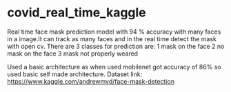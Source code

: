 # covid_real_time_kaggle

Real time face mask prediction model with 94 % accuracy with many faces in a image.It can track as many faces and in the real time detect the mask with open cv.
There are 3 classes for prediction are:
1 mask on the face
2 no mask on the face
3 mask not properly weared


Used a basic architecture as when used mobilenet got accuracy of 86% so used basic self made architecture.
Dataset link: https://www.kaggle.com/andrewmvd/face-mask-detection
